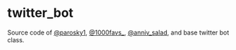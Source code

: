 # twitter_bot

Source code of [@parosky1](https://twitter.com/parosky1), [@1000favs_](https://twitter.com/1000favs_), [@anniv_salad](https://twitter.com/anniv_salad), and base twitter bot class.
